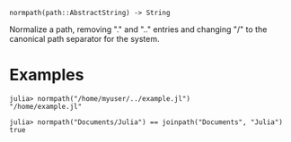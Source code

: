```
normpath(path::AbstractString) -> String
```

Normalize a path, removing "." and ".." entries and changing "/" to the canonical path separator for the system.

# Examples

```jldoctest
julia> normpath("/home/myuser/../example.jl")
"/home/example.jl"

julia> normpath("Documents/Julia") == joinpath("Documents", "Julia")
true
```
